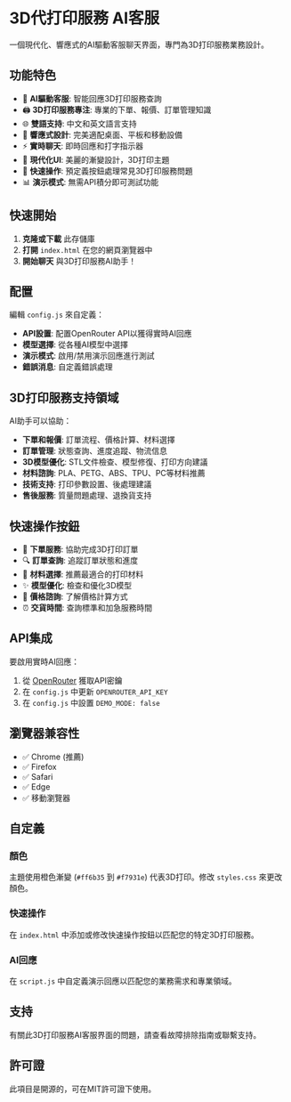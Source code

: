 # 3D代打印服務 AI客服

一個現代化、響應式的AI驅動客服聊天界面，專門為3D打印服務業務設計。

## 功能特色

- 🤖 **AI驅動客服**: 智能回應3D打印服務查詢
- 🖨️ **3D打印服務專注**: 專業的下單、報價、訂單管理知識
- 🌐 **雙語支持**: 中文和英文語言支持
- 📱 **響應式設計**: 完美適配桌面、平板和移動設備
- ⚡ **實時聊天**: 即時回應和打字指示器
- 🎨 **現代化UI**: 美麗的漸變設計，3D打印主題
- 🔧 **快速操作**: 預定義按鈕處理常見3D打印服務問題
- 📊 **演示模式**: 無需API積分即可測試功能

## 快速開始

1. **克隆或下載** 此存儲庫
2. **打開** `index.html` 在您的網頁瀏覽器中
3. **開始聊天** 與3D打印服務AI助手！

## 配置

編輯 `config.js` 來自定義：

- **API設置**: 配置OpenRouter API以獲得實時AI回應
- **模型選擇**: 從各種AI模型中選擇
- **演示模式**: 啟用/禁用演示回應進行測試
- **錯誤消息**: 自定義錯誤處理

## 3D打印服務支持領域

AI助手可以協助：

- **下單和報價**: 訂單流程、價格計算、材料選擇
- **訂單管理**: 狀態查詢、進度追蹤、物流信息
- **3D模型優化**: STL文件檢查、模型修復、打印方向建議
- **材料諮詢**: PLA、PETG、ABS、TPU、PC等材料推薦
- **技術支持**: 打印參數設置、後處理建議
- **售後服務**: 質量問題處理、退換貨支持

## 快速操作按鈕

- 🛒 **下單服務**: 協助完成3D打印訂單
- 🔍 **訂單查詢**: 追蹤訂單狀態和進度
- 🧱 **材料選擇**: 推薦最適合的打印材料
- ✨ **模型優化**: 檢查和優化3D模型
- 🧮 **價格諮詢**: 了解價格計算方式
- ⏰ **交貨時間**: 查詢標準和加急服務時間

## API集成

要啟用實時AI回應：

1. 從 [OpenRouter](https://openrouter.ai/) 獲取API密鑰
2. 在 `config.js` 中更新 `OPENROUTER_API_KEY`
3. 在 `config.js` 中設置 `DEMO_MODE: false`

## 瀏覽器兼容性

- ✅ Chrome (推薦)
- ✅ Firefox
- ✅ Safari
- ✅ Edge
- ✅ 移動瀏覽器

## 自定義

### 顏色
主題使用橙色漸變 (`#ff6b35` 到 `#f7931e`) 代表3D打印。修改 `styles.css` 來更改顏色。

### 快速操作
在 `index.html` 中添加或修改快速操作按鈕以匹配您的特定3D打印服務。

### AI回應
在 `script.js` 中自定義演示回應以匹配您的業務需求和專業領域。

## 支持

有關此3D打印服務AI客服界面的問題，請查看故障排除指南或聯繫支持。

## 許可證

此項目是開源的，可在MIT許可證下使用。
